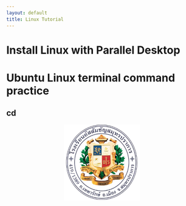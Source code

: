 ```yaml
---
layout: default
title: Linux Tutorial
---
```

# Install Linux with Parallel Desktop

# Ubuntu Linux terminal command practice

## cd

<p align="center">
  <img src="/photo/Me/Logo_ACSP.png" alt="Cute_boy" width="200" height="200"/>
 </p>
